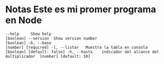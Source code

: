 # Notas Este es mi promer programa en Node

``
--help     Show help                                             [boolean]
--version  Show version number                                   [boolean]
-b, --base                                             [number] [required]
-l, --listar   Muestra la tabla en consola      [boolean] [default: false]
-h, --hasta    indicador del alcance del multiplicador  [number] [default: 10]
``
